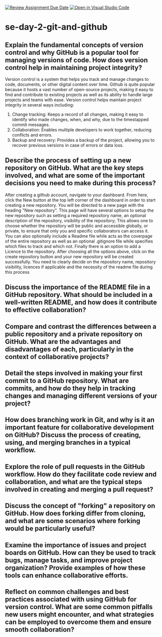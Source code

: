 [![Review Assignment Due Date](https://classroom.github.com/assets/deadline-readme-button-22041afd0340ce965d47ae6ef1cefeee28c7c493a6346c4f15d667ab976d596c.svg)](https://classroom.github.com/a/8wgCKhpZ)
[![Open in Visual Studio Code](https://classroom.github.com/assets/open-in-vscode-2e0aaae1b6195c2367325f4f02e2d04e9abb55f0b24a779b69b11b9e10269abc.svg)](https://classroom.github.com/online_ide?assignment_repo_id=18408332&assignment_repo_type=AssignmentRepo)
# se-day-2-git-and-github
## Explain the fundamental concepts of version control and why GitHub is a popular tool for managing versions of code. How does version control help in maintaining project integrity?
Version control is a system that helps you track and manage changes to code, documents, or other digital content over time. 
Github is quite popular because it hosts a vast number of open-source projects, making it easy to find and contribute to existing projects as well as its ability to handle large projects and teams with ease.
Version control helps maintain project integrity in several ways including:
1. Change tracking: Keeps a record of all changes, making it easy to identify who made changes, when, and why, due to the timestapped commit messages.
2. Collaboration: Enables multiple developers to work together, reducing conflicts and errors.
3. Backup and recovery: Provides a backup of the project, allowing you to recover previous versions in case of errors or data loss.

## Describe the process of setting up a new repository on GitHub. What are the key steps involved, and what are some of the important decisions you need to make during this process?
After creating a github account, navigate to your dashboard. From here, click the New button at the top left corner of the dashboard in order to start creating a new repository.
You will be directed to a new page with the heading "New repository". This page will have several options to setup the new repository such as setting a required repository name, an optional description of the repository, visibility of the repository; This allows one to choose whether the repository will be public and accessible globally, or private, to ensure that only you and specific collaborators can access it. You can also optionally include a Readme file while acts as the coverpage of the entire repository as well as an optional .gitignore file while specifies which files to track and which not. Finally there is an option to add a Licence to the repository.
After choosing all the options above, click on the create repository button and your new repository will be created successfully.
You need to clearly decide on the repository name, repository visibility, licences if applicable and the necessity of the readme file during this process

## Discuss the importance of the README file in a GitHub repository. What should be included in a well-written README, and how does it contribute to effective collaboration?

## Compare and contrast the differences between a public repository and a private repository on GitHub. What are the advantages and disadvantages of each, particularly in the context of collaborative projects?

## Detail the steps involved in making your first commit to a GitHub repository. What are commits, and how do they help in tracking changes and managing different versions of your project?

## How does branching work in Git, and why is it an important feature for collaborative development on GitHub? Discuss the process of creating, using, and merging branches in a typical workflow.

## Explore the role of pull requests in the GitHub workflow. How do they facilitate code review and collaboration, and what are the typical steps involved in creating and merging a pull request?

## Discuss the concept of "forking" a repository on GitHub. How does forking differ from cloning, and what are some scenarios where forking would be particularly useful?

## Examine the importance of issues and project boards on GitHub. How can they be used to track bugs, manage tasks, and improve project organization? Provide examples of how these tools can enhance collaborative efforts.

## Reflect on common challenges and best practices associated with using GitHub for version control. What are some common pitfalls new users might encounter, and what strategies can be employed to overcome them and ensure smooth collaboration?

